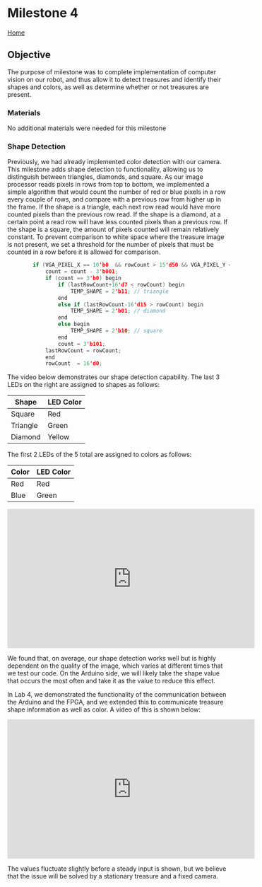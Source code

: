 # Milestone 4

[Home](./index.md)

## Objective
The purpose of milestone was to complete implementation of computer vision on our robot, and thus allow it to detect treasures and identify their shapes and colors, as well as determine whether or not treasures are present. 

### Materials
No additional materials were needed for this milestone

### Shape Detection
Previously, we had already implemented color detection with our camera. This milestone adds shape detection to functionality, allowing us to distinguish between triangles, diamonds, and square. As our image processor reads pixels in rows from top to bottom, we implemented a simple algorithm that would count the number of red or blue pixels in a row every couple of rows, and compare with a previous row from higher up in the frame. If the shape is a triangle, each next row read would have more counted pixels than the previous row read. If the shape is a diamond, at a certain point a read row will have less counted pixels than a previous row. If the shape is a square, the amount of pixels counted will remain relatively constant. To prevent comparison to white space where the treasure image is not present, we set a threshold for the number of pixels that must be counted in a row before it is allowed for comparison. 
~~~c
		if (VGA_PIXEL_X == 10'b0  && rowCount > 15'd50 && VGA_PIXEL_Y < 144*2/3) begin //new row
			count = count - 3'b001;
			if (count == 3'b0) begin
				if (lastRowCount+16'd7 < rowCount) begin
					TEMP_SHAPE = 2'b11; // triangle
				end
				else if (lastRowCount-16'd15 > rowCount) begin
					TEMP_SHAPE = 2'b01; // diamond
				end
				else begin
					TEMP_SHAPE = 2'b10; // square
				end
				count = 3'b101;
			lastRowCount = rowCount;
			end
			rowCount  = 16'd0;
~~~


The video below demonstrates our shape detection capability. The last 3 LEDs on the right are assigned to shapes as follows:

| Shape            | LED Color    |
|------------------|--------------|
| Square           | Red          |
| Triangle         | Green        |
| Diamond          | Yellow       |

The first 2 LEDs of the 5 total are assigned to colors as follows:

| Color        | LED Color    |
|--------------|--------------|
| Red          | Red          |
| Blue         | Green        |


<iframe width="560" height="315" src="https://www.youtube.com/embed/F9ZXnC7BIEg" frameborder="0" allow="accelerometer; autoplay; encrypted-media; gyroscope; picture-in-picture" allowfullscreen></iframe>

We found that, on average, our shape detection works well but is highly dependent on the quality of the image, which varies at different times that we test our code. On the Arduino side, we will likely take the shape value that occurs the most often and take it as the value to reduce this effect.

In Lab 4, we demonstrated the functionality of the communication between the Arduino and the FPGA, and we extended this to communicate treasure shape information as well as color. A video of this is shown below:

<iframe width="560" height="315" src="https://www.youtube.com/embed/RRkVq5P6AAY" frameborder="0" allow="accelerometer; autoplay; encrypted-media; gyroscope; picture-in-picture" allowfullscreen></iframe>

The values fluctuate slightly before a steady input is shown, but we believe that the issue will be solved by a stationary treasure and a fixed camera.
